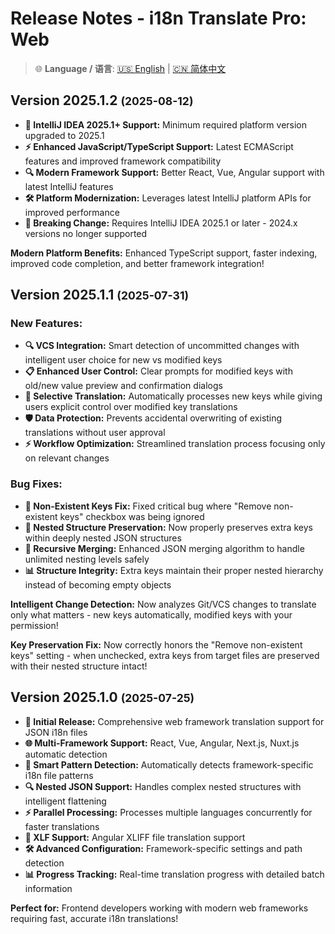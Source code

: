 # Release Notes - i18n Translate Pro: Web

> 🌐 **Language / 语言**: [🇺🇸 English](release-notes.md) | [🇨🇳 简体中文](release-notes.zh.md)

## Version 2025.1.2 <small>(2025-08-12)</small>

- **🚀 IntelliJ IDEA 2025.1+ Support:** Minimum required platform version upgraded to 2025.1
- **⚡ Enhanced JavaScript/TypeScript Support:** Latest ECMAScript features and improved framework compatibility
- **🔍 Modern Framework Support:** Better React, Vue, Angular support with latest IntelliJ features
- **🛠️ Platform Modernization:** Leverages latest IntelliJ platform APIs for improved performance
- **📱 Breaking Change:** Requires IntelliJ IDEA 2025.1 or later - 2024.x versions no longer supported

**Modern Platform Benefits:** Enhanced TypeScript support, faster indexing, improved code completion, and better framework integration!

## Version 2025.1.1 <small>(2025-07-31)</small>

### New Features:
- **🔍 VCS Integration:** Smart detection of uncommitted changes with intelligent user choice for new vs modified keys
- **📋 Enhanced User Control:** Clear prompts for modified keys with old/new value preview and confirmation dialogs
- **🎯 Selective Translation:** Automatically processes new keys while giving users explicit control over modified key translations
- **🛡️ Data Protection:** Prevents accidental overwriting of existing translations without user approval
- **⚡ Workflow Optimization:** Streamlined translation process focusing only on relevant changes

### Bug Fixes:
- **🔧 Non-Existent Keys Fix:** Fixed critical bug where "Remove non-existent keys" checkbox was being ignored
- **🎯 Nested Structure Preservation:** Now properly preserves extra keys within deeply nested JSON structures
- **🔄 Recursive Merging:** Enhanced JSON merging algorithm to handle unlimited nesting levels safely
- **📊 Structure Integrity:** Extra keys maintain their proper nested hierarchy instead of becoming empty objects

**Intelligent Change Detection:** Now analyzes Git/VCS changes to translate only what matters - new keys automatically, modified keys with your permission!

**Key Preservation Fix:** Now correctly honors the "Remove non-existent keys" setting - when unchecked, extra keys from target files are preserved with their nested structure intact!

## Version 2025.1.0 <small>(2025-07-25)</small>

- **🚀 Initial Release:** Comprehensive web framework translation support for JSON i18n files
- **🌐 Multi-Framework Support:** React, Vue, Angular, Next.js, Nuxt.js automatic detection
- **📱 Smart Pattern Detection:** Automatically detects framework-specific i18n file patterns
- **🔍 Nested JSON Support:** Handles complex nested structures with intelligent flattening
- **⚡ Parallel Processing:** Processes multiple languages concurrently for faster translations
- **🎯 XLF Support:** Angular XLIFF file translation support
- **🛠️ Advanced Configuration:** Framework-specific settings and path detection
- **📊 Progress Tracking:** Real-time translation progress with detailed batch information

**Perfect for:** Frontend developers working with modern web frameworks requiring fast, accurate i18n translations!